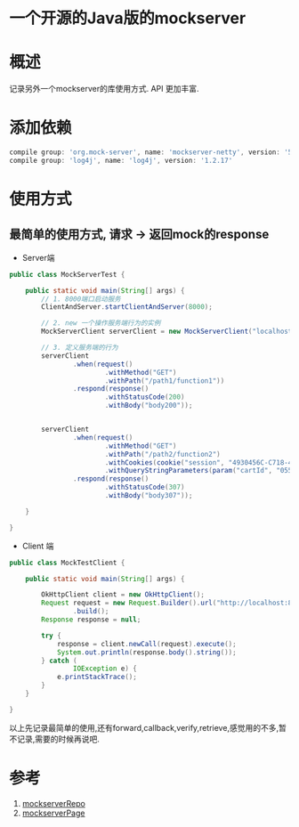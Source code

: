 # 一个开源的Java版的mockserver

# 概述
记录另外一个mockserver的库使用方式. API 更加丰富.
<!-- more -->

# 添加依赖

```groovy
compile group: 'org.mock-server', name: 'mockserver-netty', version: '5.6.1'
compile group: 'log4j', name: 'log4j', version: '1.2.17'
```

# 使用方式
## 最简单的使用方式, 请求 -> 返回mock的response

- Server端

```java
public class MockServerTest {

    public static void main(String[] args) {
        // 1. 8000端口启动服务
        ClientAndServer.startClientAndServer(8000);

        // 2. new 一个操作服务端行为的实例
        MockServerClient serverClient = new MockServerClient("localhost", 8000);

        // 3. 定义服务端的行为
        serverClient
                .when(request()
                        .withMethod("GET")
                        .withPath("/path1/function1"))
                .respond(response()
                        .withStatusCode(200)
                        .withBody("body200"));


        serverClient
                .when(request()
                        .withMethod("GET")
                        .withPath("/path2/function2")
                        .withCookies(cookie("session", "4930456C-C718-476F-971F-CB8E047AB349"))
                        .withQueryStringParameters(param("cartId", "055CA455-1DF7-45BB-8535-4F83E7266092")))
                .respond(response()
                        .withStatusCode(307)
                        .withBody("body307"));

    }

}
```

- Client 端

```java
public class MockTestClient {

    public static void main(String[] args) {

        OkHttpClient client = new OkHttpClient();
        Request request = new Request.Builder().url("http://localhost:8000/path1/function1")
                .build();
        Response response = null;

        try {
            response = client.newCall(request).execute();
            System.out.println(response.body().string());
        } catch (
                IOException e) {
            e.printStackTrace();
        }
    }

}

```

以上先记录最简单的使用,还有forward,callback,verify,retrieve,感觉用的不多,暂不记录,需要的时候再说吧.


# 参考
1. [mockserverRepo](https://github.com/jamesdbloom/mockserver)
2. [mockserverPage](http://www.mock-server.com/#what-is-mockserver)

